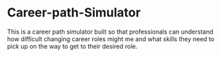 # Career-path-Simulator

This is a career path simulator built so that professionals can understand how difficult changing career roles might me and what skills they need to pick up on the way to get to their desired role.
